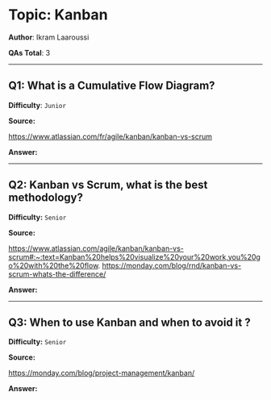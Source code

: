 # Topic: Kanban

**Author**: Ikram Laaroussi

**QAs Total**: 3

---

## Q1: What is a Cumulative Flow Diagram?

**Difficulty**: `Junior`

**Source:**

https://www.atlassian.com/fr/agile/kanban/kanban-vs-scrum

**Answer:**


---

## Q2: Kanban vs Scrum, what is the best methodology? 

**Difficulty:** `Senior`

**Source:**

https://www.atlassian.com/agile/kanban/kanban-vs-scrum#:~:text=Kanban%20helps%20visualize%20your%20work,you%20go%20with%20the%20flow.
https://monday.com/blog/rnd/kanban-vs-scrum-whats-the-difference/

**Answer:**


---

## Q3: When to use Kanban and when to avoid it ?

**Difficulty:** `Senior`

**Source:**

https://monday.com/blog/project-management/kanban/

**Answer:**



